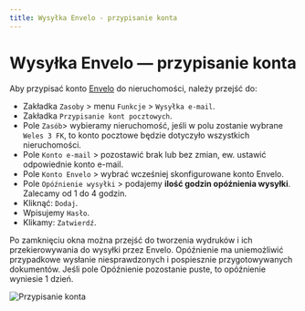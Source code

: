 ```yaml
---
title: Wysyłka Envelo - przypisanie konta
---
```


# Wysyłka Envelo — przypisanie konta

Aby przypisać konto [Envelo](https://www.envelo.pl/) do nieruchomości, należy przejść do:

- Zakładka `Zasoby` > menu `Funkcje` > `Wysyłka e-mail`.
- Zakładka `Przypisanie kont pocztowych`.
- Pole `Zasób`> wybieramy nieruchomość, jeśli w polu zostanie wybrane `Weles 3 FK`, to konto pocztowe będzie dotyczyło wszystkich nieruchomości.
- Pole `Konto e-mail` > pozostawić brak lub bez zmian, ew. ustawić odpowiednie konto e-mail.
- Pole `Konto Envelo` > wybrać wcześniej skonfigurowane konto Envelo.
- Pole `Opóźnienie wysyłki` > podajemy **ilość godzin opóźnienia wysyłki**. Zalecamy od 1 do 4 godzin.
- Kliknąć: `Dodaj`.
- Wpisujemy `Hasło`.
- Klikamy: `Zatwierdź`.

Po zamknięciu okna można przejść do tworzenia wydruków i ich przekierowywania do wysyłki przez Envelo. Opóźnienie ma uniemożliwić przypadkowe wysłanie niesprawdzonych i pospiesznie przygotowywanych dokumentów. Jeśli pole Opóźnienie pozostanie puste, to opóźnienie wyniesie 1 dzień.

![Przypisanie konta](enveloprzypisaniekonta.gif)